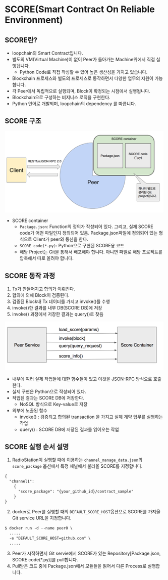 # SCORE(Smart Contract On Reliable Environment)

## SCORE란?
* loopchain의 Smart Contract입니다.
* 별도의 VM(Virtual Machine)이 없이 Peer가 돌아가는 Machine위에서 직접 실행됩니다.
  - Python Code로 직접 작성할 수 있어 높은 생산성을 가지고 있습니다.
* Blockchain 프로세스와 별도의 프로세스로 동작하면서 다양한 업무의 지원이 가능합니다.
* 각 Peer에서 독립적으로 실행되며, Block이 확정되는 시점에서 실행됩니다.
* Blockchain으로 구성하는 비지니스 로직을 구현한다.
* Python 언어로 개발되며, loopchain의 dependency 를 따릅니다.

## SCORE 구조

![SCORE 구조](./images/SCORE_Structure_2.png)

* SCORE container
  * `Package.json`: Function의 정의가 작성되어 있다. 그리고, 실제 SCORE code가 어떤 파일인지 정의되어 있음. Package.json파일에 정의되어 있는 형식으로 Client가 peer와 통신을 한다.
  * `SCORE code(*.py)`: Python으로 구현된 SCORE용 코드
  * 해당 Project는 Git을 통해서 배포해야 합니다. 아니면 파일로 해당 프로젝트를 압축해서 따로 올려야 합니다.


## SCORE 동작 과정

1. Tx가 만들어지고 합의가 이뤄진다.
2. 합의에 의해 Block이 검증된다.
3. 검증된 Block내 Tx 데이터를 가지고 invoke()를 수행
5. invoke()한 결과를 내부 DB(SCORE DB)에 저장
6. invoke() 과정에서 저장한 결과는 query()로 찾음


![SCORE 동작](./images/Peer_SCORE.png)
* 내부에 여러 실제 작업들에 대한 함수들이 있고 이것을 JSON-RPC 방식으로 호출한다.
* 실제 구현은 Python으로 작성되어 있다.
* 작업된 결과는 SCORE DB에 저장한다.
  - NoSQL 방식으로 Key-value로 저장
* 외부에 노출된 함수
  * invoke() : 검증되고 합의된 transaction 을 가지고 실제 계약 업무를 실행하는 작업
  * query() : SCORE DB에 저장된 결과를 읽어오는 작업



## SCORE 실행 순서 설명

1. RadioStation이 실행할 때에 이용하는 ```channel_manage_data.json```의 ```score_package``` 옵션에서 특정 채널에서 불러올 SCORE를 지정합니다.
  ```
  {
    "channel1":
      {
        "score_package": "{your_github_id}/contract_sample"
      }
  }
  ```
2. docker로 Peer를 실행할 때의 `DEFAULT_SCORE_HOST`옵션으로 SCORE를 가져올 Git service URL을 지정합니다.
  ```
  $ docker run -d --name peer0 \
    .....
    -e "DEFAULT_SCORE_HOST=github.com" \
    .....
  ```

3. Peer가 시작하면서 Git servie에서 SCORE가 있는 Repository[Package.json, SCORE code(*.py)]를 pull합니다.
4. Pull받은 코드 중에 Package.json에서 모듈들을 읽어서 다른 Process로 실행합니다.
